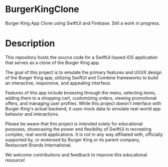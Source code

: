 # BurgerKingClone
Burger King App Clone using SwiftUI and Firebase. 
Still a work in progress. 

# Description 
This repository hosts the source code for a SwiftUI-based iOS application that serves as a clone of the Burger King app.

The goal of this project is to emulate the primary features and UI/UX design of the Burger King app, utilizing SwiftUI and Combine frameworks to build an interactive, responsive, and appealing interface.

Features of this app include browsing through the menu, selecting items, adding them to a shopping cart, customizing orders, viewing promotional offers, and managing user profiles. While this project doesn't interface with Burger King's actual backend, it uses mock data to simulate real-world app behavior and interactions.

Please be aware that this project is intended solely for educational purposes, showcasing the power and flexibility of SwiftUI in recreating complex, real-world applications. It is not in any way affiliated with, officially supported by, or endorsed by Burger King or its parent company, Restaurant Brands International.

We welcome contributions and feedback to improve this educational resource!
